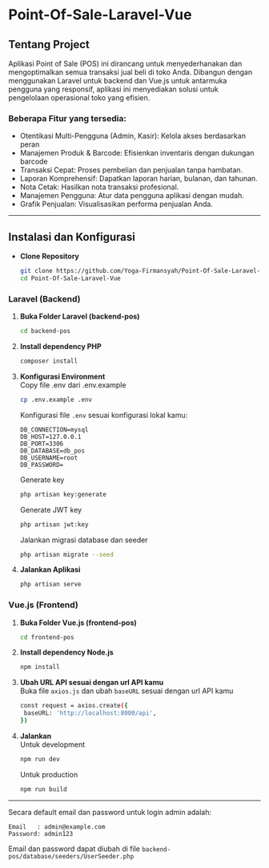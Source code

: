 # Point-Of-Sale-Laravel-Vue

## Tentang Project

Aplikasi Point of Sale (POS) ini dirancang untuk menyederhanakan dan mengoptimalkan semua transaksi jual beli di toko Anda. Dibangun dengan menggunakan Laravel untuk backend  dan Vue.js untuk antarmuka pengguna yang responsif, aplikasi ini menyediakan solusi untuk pengelolaan operasional toko yang efisien. 
### Beberapa Fitur yang tersedia:
- Otentikasi Multi-Pengguna (Admin, Kasir): Kelola akses berdasarkan peran
- Manajemen Produk & Barcode: Efisienkan inventaris dengan dukungan barcode
- Transaksi Cepat: Proses pembelian dan penjualan tanpa hambatan.
- Laporan Komprehensif: Dapatkan laporan harian, bulanan, dan tahunan.
- Nota Cetak: Hasilkan nota transaksi profesional.
- Manajemen Pengguna: Atur data pengguna aplikasi dengan mudah.
- Grafik Penjualan: Visualisasikan performa penjualan Anda.

---

## Instalasi dan Konfigurasi
- **Clone Repository**
    ```bash
    git clone https://github.com/Yoga-Firmansyah/Point-Of-Sale-Laravel-Vue.git
    cd Point-Of-Sale-Laravel-Vue
    ```
### Laravel (Backend)
1. **Buka Folder Laravel (backend-pos)**  
   ```bash
   cd backend-pos
   ```
2. **Install dependency PHP**  
   ```bash
   composer install
   ```
3. **Konfigurasi Environment**  
   Copy file .env dari .env.example
   ```bash
   cp .env.example .env
   ```
   Konfigurasi file `.env` sesuai konfigurasi lokal kamu:
   ```env
   DB_CONNECTION=mysql
   DB_HOST=127.0.0.1
   DB_PORT=3306
   DB_DATABASE=db_pos
   DB_USERNAME=root
   DB_PASSWORD=
   ```
   Generate key
   ```bash
   php artisan key:generate
   ```
   Generate JWT key
   ```bash
   php artisan jwt:key
   ```
   Jalankan migrasi database dan seeder
   ```bash
   php artisan migrate --seed
   ```
7. **Jalankan Aplikasi**  
   ```bash
   php artisan serve
   ```
### Vue.js (Frontend)
1. **Buka Folder Vue.js (frontend-pos)**  
   ```bash
   cd frontend-pos
   ```
2. **Install dependency Node.js**  
   ```bash
   npm install
   ```
3. **Ubah URL API sesuai dengan url API kamu**  
   Buka file `axios.js` dan ubah `baseURL` sesuai dengan url API kamu
   ```bash
   const request = axios.create({
    baseURL: 'http://localhost:8000/api',
   })
   ```
4. **Jalankan**  
   Untuk development
   ```bash
   npm run dev
   ```
   Untuk production
   ```bash
   npm run build
   ```

---

Secara default email dan password untuk login admin adalah:
```
Email   : admin@example.com
Password: admin123
```
Email dan password dapat diubah di file `backend-pos/database/seeders/UserSeeder.php`




